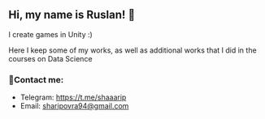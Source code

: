 ## Hi, my name is Ruslan! 👋

I create games in Unity :)

Here I keep some of my works, as well as additional works that I did in the courses on Data Science


### 📱Contact me:
* Telegram: https://t.me/shaaarip
* Email: sharipovra94@gmail.com
